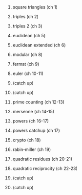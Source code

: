 1. square triangles (ch 1)
2. triples (ch 2)

3. triples 2 (ch 3)
4. euclidean (ch 5)

5. euclidean extended (ch 6)
6. modular (ch 8)

7. fermat (ch 9)
8. euler (ch 10-11)

9. (catch up)
10. (catch up)

11. prime counting (ch 12-13)
12. mersenne (ch 14-15)

13. powers (ch 16-17)
14. powers catchup (ch 17)

15. crypto (ch 18)
16. rabin-miller (ch 19)

17. quadratic residues (ch 20-21)
18. quadratic reciprocity (ch 22-23)

19. (catch up)
20. (catch up)


